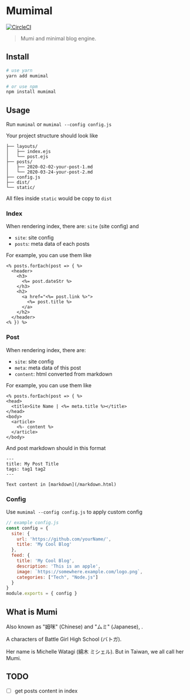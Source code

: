 # Mumimal

[![CircleCI](https://circleci.com/gh/wabilin/mumimal.svg?style=shield)](https://circleci.com/gh/wabilin/mumimal)

> Mumi and minimal blog engine.

## Install
```sh
# use yarn
yarn add mumimal

# or use npm
npm install mumimal
```

## Usage
Run `mumimal` or `mumimal --config config.js`

Your project structure should look like
```
├── layouts/
│   ├── index.ejs
│   └── post.ejs
├── posts/
│   ├── 2020-02-02-your-post-1.md
│   └── 2020-03-24-your-post-2.md
├── config.js
├── dist/
└── static/
```
All files inside `static` would be copy to `dist`

### Index
When rendering index, there are: `site` (site config) and
- `site`: site config
- `posts`: meta data of each posts

For example, you can use them like
```ejs
<% posts.forEach(post => { %>
  <header>
    <h3>
      <%= post.dateStr %>
    </h3>
    <h2>
      <a href="<%= post.link %>">
        <%= post.title %>
      </a>
    </h2>
  </header>
<% }) %>
```

### Post
When rendering index, there are:
- `site`: site config
- `meta`: meta data of this post
- `content`: html converted from markdown

For example, you can use them like
```ejs
<% posts.forEach(post => { %>
<head>
  <title>Site Name | <%= meta.title %></title>
</head>
<body>
  <article>
    <%- content %>
  </article>
</body>
```

And post markdown should in this format
```
---
title: My Post Title
tags: tag1 tag2
---

Text content in [markdown](/markdown.html)
```

### Config
Use `mumimal --config config.js` to apply custom config

```js
// example config.js
const config = {
  site: {
    url: 'https://github.com/yourName/',
    title: 'My Cool Blog'
  },
  feed: {
    title: 'My Cool Blog',
    description: 'This is an apple',
    image: `https://somewhere.example.com/logo.png`,
    categories: ["Tech", "Node.js"]
  }
}
module.exports = { config }
```

## What is Mumi

Also known as "姆咪" (Chinese) and "ムミ" (Japanese), .

A characters of Battle Girl High School (バトガ).

Her name is Michelle Watagi (綿木 ミシェル).
But in Taiwan, we all call her Mumi.

## TODO
- [ ] get posts content in index
